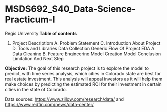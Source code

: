 # MSDS692_S40_Data-Science-Practicum-I
Regis University
**Table of contents** 
1. Project Descriptiom
A. Problem Statement
C. Introduction About Project
D. Tools and Libraries
Data Collection
Generic Flow Of Project
EDA
A. Data Cleaning
B. Feature Engineering
Model Creation
Model Conclusion
Limitation And Next Step

**Objective:**
The goal of this research project is to explore the model to predict, with time series analysis, which cities in Colorado state are best for real estate investment. This analysis will appeal investors as it will help them make choices by predicting the estimated ROI for their investment in certain cities in the state of Colorado.

Data sources:
https://www.zillow.com/research/data/   and 
https://www.redfin.com/news/data-center/ 
